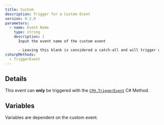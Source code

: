 ```yaml
---
title: Custom
description: Trigger for a Custom Event
version: 0.2.0
parameters:
  - name: Event Name
    type: string
    description: |
      Input the event name of the custom event

      - Leaving this blank is considered a catch-all and will trigger on **any** custom event
csharpMethods:
  - TriggerEvent
---
```


## Details
This event can **only** be triggered with the [`CPH.TriggerEvent`](#csharp-usage) C# Method.

## Variables
Variables are dependent on the custom event.